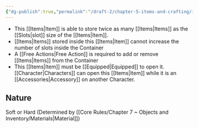 ```yaml
---
{"dg-publish":true,"permalink":"/draft-2/chapter-5-items-and-crafting/item-property-lists/basic-properties/container/"}
---
```


- This [[Items\|Item]] is able to store twice as many [[Items\|Items]] as the [[Slots\|slot]] size of the [[Items\|Item]].
- [[Items\|Items]] stored inside this [[Items\|Item]] cannot increase the number of slots inside the Container
- A [[Free Actions\|Free Action]] is required to add or remove [[Items\|Items]] from the Container
- This [[Items\|Item]] must be [[Equipped\|Equipped]] to open it. [[Character\|Characters]] can open this [[Items\|Item]] while it is an [[Accessories\|Accessory]] on another Character.

## Nature
Soft or Hard (Determined by [[Core Rules/Chapter 7 ~ Objects and Inventory/Materials\|Material]])